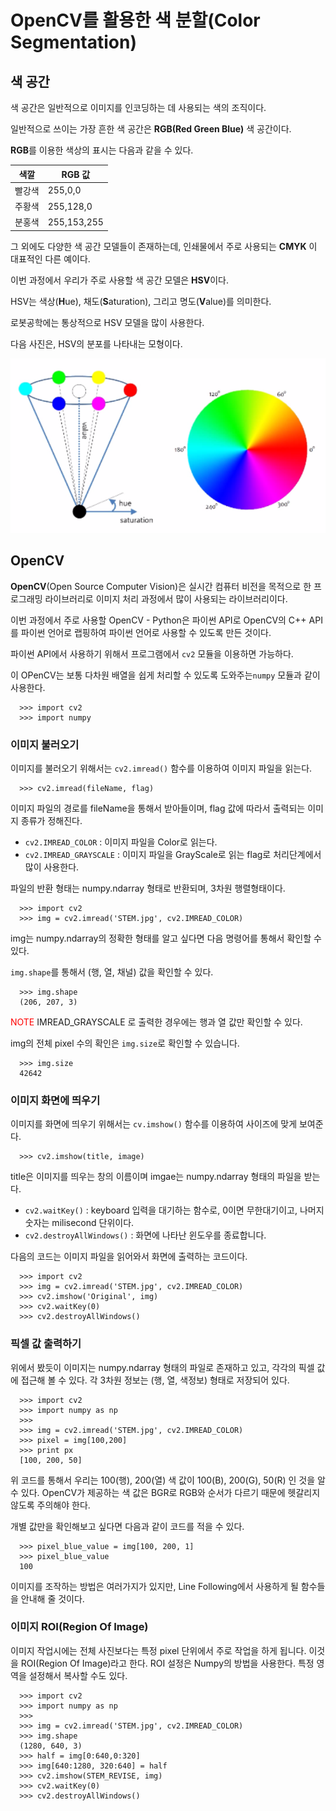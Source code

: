 # OpenCV를 활용한 색 분할(Color Segmentation)

## 색 공간

 색 공간은 일반적으로 이미지를 인코딩하는 데 사용되는 색의 조직이다.

 일반적으로 쓰이는 가장 흔한 색 공간은 <b>RGB(Red Green Blue)</b> 색 공간이다.

 <b>RGB</b>를 이용한 색상의 표시는 다음과 같을 수 있다.

 | <b>색깔</b>  |  <b>RGB 값</b>   |
 |--------------|-----------------|
 |    빨강색    |     255,0,0      |
 |    주황색    |     255,128,0    |
 |    분홍색    |     255,153,255  |

그 외에도 다양한 색 공간 모델들이 존재하는데, 인쇄물에서 주로 사용되는 <b>CMYK</b> 이 대표적인 다른 예이다.

이번 과정에서 우리가 주로 사용할 색 공간 모델은 <b>HSV</b>이다.

HSV는 색상(<b>H</b>ue), 채도(<b>S</b>aturation), 그리고 명도(<b>V</b>alue)를 의미한다.

로봇공학에는 통상적으로 HSV 모델을 많이 사용한다.

다음 사진은, HSV의 분포를 나타내는 모형이다.

 ![hsv_field](img/hsv_field.PNG)

## OpenCV

<b>OpenCV</b>(Open Source Computer Vision)은 실시간 컴퓨터 비전을 목적으로 한 프로그래밍 라이브러리로 이미지 처리 과정에서 많이 사용되는 라이브러리이다.

이번 과정에서 주로 사용할 OpenCV - Python은 파이썬 API로 OpenCV의 C++ API를 파이썬 언어로 랩핑하여
파이썬 언어로 사용할 수 있도록 만든 것이다.

파이썬 API에서 사용하기 위해서 프로그램에서 `cv2` 모듈을 이용하면 가능하다.

이 OPenCV는 보통 다차원 배열을 쉽게 처리할 수 있도록 도와주는`numpy` 모듈과 같이 사용한다.

      >>> import cv2
      >>> import numpy

### 이미지 불러오기

이미지를 불러오기 위해서는 `cv2.imread()` 함수를 이용하여 이미지 파일을 읽는다.

      >>> cv2.imread(fileName, flag)

이미지 파일의 경로를 fileName을 통해서 받아들이며, flag 값에 따라서 출력되는 이미지 종류가 정해진다.

* `cv2.IMREAD_COLOR` : 이미지 파일을 Color로 읽는다.
* `cv2.IMREAD_GRAYSCALE` : 이미지 파일을 GrayScale로 읽는 flag로 처리단계에서 많이 사용한다.

파일의 반환 형태는 numpy.ndarray 형태로 반환되며, 3차원 행렬형태이다.

      >>> import cv2
      >>> img = cv2.imread('STEM.jpg', cv2.IMREAD_COLOR)

img는 numpy.ndarray의 정확한 형태를 알고 싶다면 다음 명령어를 통해서 확인할 수 있다.

`img.shape`를 통해서 (행, 열, 채널) 값을 확인할 수 있다.

      >>> img.shape
      (206, 207, 3)

<span style="color:red">NOTE</span>
    IMREAD_GRAYSCALE 로 출력한 경우에는 행과 열 값만 확인할 수 있다.

img의 전체 pixel 수의 확인은 `img.size`로 확인할 수 있습니다.

      >>> img.size
      42642

### 이미지 화면에 띄우기

이미지를 화면에 띄우기 위해서는 `cv.imshow()` 함수를 이용하여 사이즈에 맞게 보여준다.

      >>> cv2.imshow(title, image)

title은 이미지를 띄우는 창의 이름이며 imgae는 numpy.ndarray 형태의 파일을 받는다.

* `cv2.waitKey()` : keyboard 입력을 대기하는 함수로, 0이면 무한대기이고, 나머지 숫자는 milisecond 단위이다.
* `cv2.destroyAllWindows()` : 화면에 나타난 윈도우를 종료합니다.

다음의 코드는 이미지 파일을 읽어와서 화면에 출력하는 코드이다.

      >>> import cv2
      >>> img = cv2.imread('STEM.jpg', cv2.IMREAD_COLOR)
      >>> cv2.imshow('Original', img)
      >>> cv2.waitKey(0)
      >>> cv2.destroyAllWindows()

### 픽셀 값 출력하기

위에서 봤듯이 이미지는 numpy.ndarray 형태의 파일로 존재하고 있고, 각각의 픽셀 값에 접근해 볼 수 있다.
각 3차원 정보는 (행, 열, 색정보) 형태로 저장되어 있다.

      >>> import cv2
      >>> import numpy as np
      >>>
      >>> img = cv2.imread('STEM.jpg', cv2.IMREAD_COLOR)
      >>> pixel = img[100,200]
      >>> print px
      [100, 200, 50]

위 코드를 통해서 우리는 100(행), 200(열) 색 값이 100(B), 200(G), 50(R) 인 것을 알 수 있다.
OpenCV가 제공하는 색 값은 BGR로 RGB와 순서가 다르기 때문에 헷갈리지 않도록 주의해야 한다.

개별 값만을 확인해보고 싶다면 다음과 같이 코드를 적을 수 있다.

      >>> pixel_blue_value = img[100, 200, 1]
      >>> pixel_blue_value
      100

이미지를 조작하는 방법은 여러가지가 있지만, Line Following에서 사용하게 될 함수들을 안내해 줄 것이다.

### 이미지 ROI(Region Of Image)

이미지 작업시에는 전체 사진보다는 특정 pixel 단위에서 주로 작업을 하게 됩니다. 이것을 ROI(Region Of Image)라고 한다.
ROI 설정은 Numpy의 방법을 사용한다. 특정 영역을 설정해서 복사할 수도 있다.

      >>> import cv2
      >>> import numpy as np
      >>>
      >>> img = cv2.imread('STEM.jpg', cv2.IMREAD_COLOR)
      >>> img.shape
      (1280, 640, 3)
      >>> half = img[0:640,0:320]
      >>> img[640:1280, 320:640] = half
      >>> cv2.imshow(STEM_REVISE, img)
      >>> cv2.waitKey(0)
      >>> cv2.destroyAllWindows()
